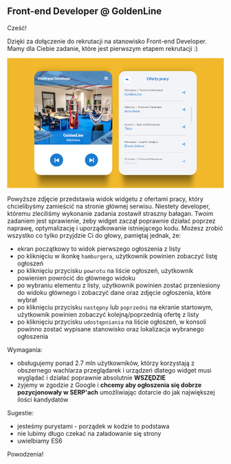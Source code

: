 ## Front-end Developer @ GoldenLine

Cześć!

Dzięki za dołączenie do rekrutacji na stanowisko Front-end Developer. Mamy dla Ciebie zadanie, które jest pierwszym etapem rekrutacji :)

![widget](widget.jpg)

Powyższe zdjęcie przedstawia widok widgetu z ofertami pracy, który chcielibyśmy zamieścić na stronie głównej serwisu. Niestety developer, któremu zleciliśmy wykonanie zadania zostawił straszny bałagan. Twoim zadaniem jest sprawienie, żeby widget zaczął poprawnie działać poprzez naprawę, optymalizację i uporządkowanie istniejącego kodu. Możesz zrobić wszystko co tylko przyjdzie Ci do głowy, pamiętaj jednak, że:

- ekran początkowy to widok pierwszego ogłoszenia z listy
- po kliknięciu w ikonkę `hamburgera`, użytkownik powinien zobaczyć listę ogłoszeń
- po kliknięciu przycisku `powrotu` na liście ogłoszeń, użytkownik powienien powrócić do głównego widoku
- po wybraniu elementu z listy, użytkownik powinien zostać przeniesiony do widoku głównego i zobaczyć dane oraz zdjęcie ogłoszenia, które wybrał
- po kliknięciu przycisku `następny` lub `poprzedni` na ekranie startowym, użytkownik powinien zobaczyć kolejną/poprzednią ofertę z listy
- po kliknięciu przycisku `udostępniania` na liście ogłoszeń, w konsoli powinno zostać wypisane stanowisko oraz lokalizacja wybranego ogłoszenia

Wymagania:

- obsługujemy ponad 2.7 mln użytkowników, którzy korzystają z obszernego wachlarza przeglądarek i urządzeń dlatego widget musi wyglądać i działać poprawnie absolutnie **WSZĘDZIE**
- żyjemy w zgodzie z Google i **chcemy aby ogłoszenia się dobrze pozycjonowały w SERP'ach** umożliwiając dotarcie do jak największej ilości kandydatów

Sugestie:

- jesteśmy purystami - porządek w kodzie to podstawa
- nie lubimy długo czekać na załadowanie się strony
- uwielbiamy ES6

Powodzenia!
